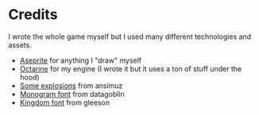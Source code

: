 # Credits

I wrote the whole game myself but I used many different technologies and assets.

 - [Aseprite](https://www.aseprite.org/) for anything I "draw" myself
 - [Octarine](https://github.com/PaoloMazzon/Octarine) for my engine (I wrote it but it uses a ton of stuff under the hood)
 - [Some explosions](https://ansimuz.itch.io/explosion-animations-pack) from ansimuz
 - [Monogram font](https://datagoblin.itch.io/monogram) from datagoblin
 - [Kingdom font](https://gleeson.itch.io/kingdom-pixel-font) from gleeson